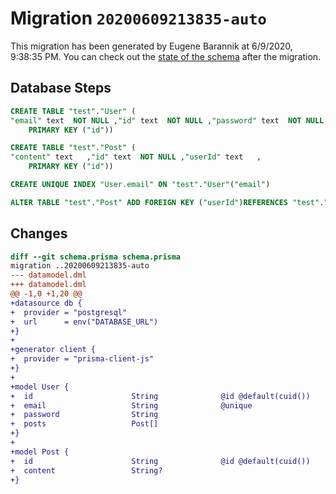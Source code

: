 # Migration `20200609213835-auto`

This migration has been generated by Eugene Barannik at 6/9/2020, 9:38:35 PM.
You can check out the [state of the schema](./schema.prisma) after the migration.

## Database Steps

```sql
CREATE TABLE "test"."User" (
"email" text  NOT NULL ,"id" text  NOT NULL ,"password" text  NOT NULL ,
    PRIMARY KEY ("id"))

CREATE TABLE "test"."Post" (
"content" text   ,"id" text  NOT NULL ,"userId" text   ,
    PRIMARY KEY ("id"))

CREATE UNIQUE INDEX "User.email" ON "test"."User"("email")

ALTER TABLE "test"."Post" ADD FOREIGN KEY ("userId")REFERENCES "test"."User"("id") ON DELETE SET NULL  ON UPDATE CASCADE
```

## Changes

```diff
diff --git schema.prisma schema.prisma
migration ..20200609213835-auto
--- datamodel.dml
+++ datamodel.dml
@@ -1,0 +1,20 @@
+datasource db {
+  provider = "postgresql"
+  url      = env("DATABASE_URL")
+}
+
+generator client {
+  provider = "prisma-client-js"
+}
+
+model User {
+  id                      String              @id @default(cuid())
+  email                   String              @unique
+  password                String
+  posts                   Post[]
+}
+
+model Post {
+  id                      String              @id @default(cuid())
+  content                 String?
+}
```


